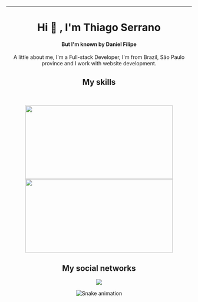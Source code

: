 <div align="center">
  <img src="https://user-images.githubusercontent.com/70382532/138322189-2db8df52-9dcb-40a0-88a8-c365466bd33d.gif" alt="">
<hr>

  <h1>Hi 👋 , I'm Thiago Serrano</h1>
  <h4>But I'm known by Daniel Filipe</h4>
  <p>A little about me, I'm a Full-stack Developer, I'm from Brazil, São Paulo province and I work with
    website development.</p>
  
  <h2>My skills</h2>
 <img src="https://img.shields.io/badge/HTML5-E34F26?style=for-the-badge&logo=html5&logoColor=white" alt="">
  <img src="https://img.shields.io/badge/CSS3-1572B6?style=for-the-badge&logo=css3&logoColor=white" alt="">
  <img src="https://img.shields.io/badge/JavaScript-323330?style=for-the-badge&logo=javascript&logoColor=F7DF1E" alt="">
  <img src="https://img.shields.io/badge/Sass-CC6699?style=for-the-badge&logo=sass&logoColor=white" alt="">
  <img src="https://img.shields.io/badge/Angular-red?style=for-the-badge&logo=Angular&labelColor=red&logoWidth=15" alt="">
  <img src="https://img.shields.io/badge/Ionic-cyan?style=for-the-badge&logo=ionic&labelColor=cyan&logoWidth=15" alt="">
  <div align="center" ><br>
    <a href="https://github.com/iceman6711" style="text-decoration: none;">
    <img width="400em" height="200em" src="https://github-readme-stats.vercel.app/api?username=iceman6711&show_icons=true&theme=radical&include_all_commits=true&count_private=true"/>
    <img width="400em" height="200em" src="https://github-readme-stats.vercel.app/api/top-langs/?username=iceman6711&layout=compact&langs_count=7&theme=radical"/>
    </a>
  
  <h2>My social networks</h2>
 <div>
   <a href="https://www.linkedin.com/in/thiago-serrano-affon%C3%A7o-771084108/" target="_blank"><img src="https://img.shields.io/badge/-LinkedIn-%230077B5?style=for-the-badge&logo=linkedin&logoColor=white" target="_blank"></a>

   
![Snake animation](https://github.com/iceman6711/iceman6711/blob/output/github-contribution-grid-snake.svg)
 </div>
